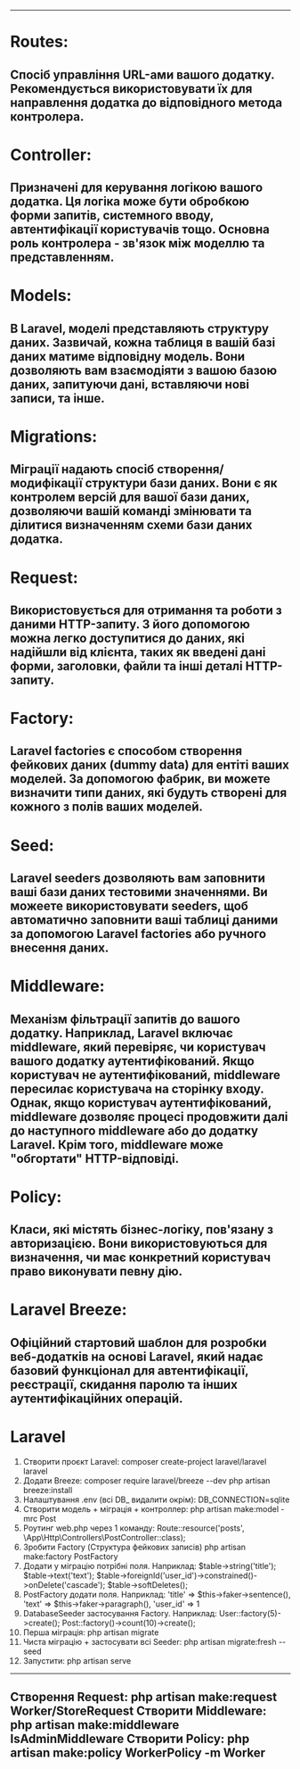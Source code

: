 ------------------------------------------------------------------------------------------------------------------------ 

# Routes:

Спосіб управління URL-ами вашого додатку. Рекомендується використовувати їх для направлення додатка до відповідного
метода контролера.
------------------------------------------------------------------------------------------------------------------------ 

# Controller:

Призначені для керування логікою вашого додатка. Ця логіка може бути обробкою форми
запитів, системного вводу, автентифікації користувачів тощо. Основна роль контролера - зв'язок між моделлю та
представленням.
------------------------------------------------------------------------------------------------------------------------ 

# Models:

В Laravel, моделі представляють структуру даних. Зазвичай, кожна таблиця в вашій базі даних матиме відповідну
модель. Вони дозволяють вам взаємодіяти з вашою базою даних, запитуючи дані, вставляючи нові записи, та інше.
------------------------------------------------------------------------------------------------------------------------ 

# Migrations:

Міграції надають спосіб створення/модифікації структури бази даних. Вони є як контролем версій для вашої
бази даних, дозволяючи вашій команді змінювати та ділитися визначенням схеми бази даних додатка.
------------------------------------------------------------------------------------------------------------------------ 

# Request:

Використовується для отримання та роботи з даними HTTP-запиту. З його допомогою можна легко доступитися до
даних, які надійшли від клієнта, таких як введені дані форми, заголовки, файли та інші деталі HTTP-запиту.
------------------------------------------------------------------------------------------------------------------------ 

# Factory:

Laravel factories є способом створення фейкових даних (dummy data) для ентіті ваших моделей. За допомогою
фабрик, ви можете визначити типи даних, які будуть створені для кожного з полів ваших моделей.
------------------------------------------------------------------------------------------------------------------------ 

# Seed:

Laravel seeders дозволяють вам заповнити ваші бази даних тестовими значеннями. Ви можеете використовувати seeders,
щоб автоматично заповнити ваші таблиці даними за допомогою Laravel factories або ручного внесення даних.
------------------------------------------------------------------------------------------------------------------------ 

# Middleware:

Механізм фільтрації запитів до вашого додатку. Наприклад, Laravel включає middleware, який перевіряє, чи користувач
вашого додатку аутентифікований. Якщо користувач не аутентифікований, middleware пересилає користувача на сторінку
входу. Однак, якщо користувач аутентифікований, middleware дозволяє процесі продовжити далі до наступного middleware або
до додатку Laravel. Крім того, middleware може "обгортати" HTTP-відповіді.
------------------------------------------------------------------------------------------------------------------------ 

# Policy:

Класи, які містять бізнес-логіку, пов'язану з авторизацією. Вони використовуються для визначення, чи має
конкретний користувач право виконувати певну дію.
------------------------------------------------------------------------------------------------------------------------ 

# Laravel Breeze:

Офіційний стартовий шаблон для розробки веб-додатків на основі Laravel, який надає базовий функціонал для
автентифікації,
реєстрації, скидання паролю та інших аутентифікаційних операцій.
------------------------------------------------------------------------------------------------------------------------ 

# Laravel

1. Створити проєкт Laravel:
   composer create-project laravel/laravel laravel
2. Додати Breeze:
   composer require laravel/breeze --dev
   php artisan breeze:install
3. Налаштування .env (всі DB_ видалити окрім):
   DB_CONNECTION=sqlite
4. Створити модель + міграція + контроллер:
   php artisan make:model -mrc Post
5. Роутинг web.php через 1 команду:
   Route::resource('posts', \App\Http\Controllers\PostController::class);
6. Зробити Factory (Структура фейкових записів)
   php artisan make:factory PostFactory
7. Додати у міграцію потрібні поля. Наприклад:
   $table->string('title');
   $table->text('text');
   $table->foreignId('user_id')->constrained()->onDelete('cascade');
   $table->softDeletes();
8. PostFactory додати поля. Наприклад:
   'title' => $this->faker->sentence(),
   'text' => $this->faker->paragraph(),
   'user_id' => 1
9. DatabaseSeeder застосування Factory. Наприклад:
   User::factory(5)->create();
   Post::factory()->count(10)->create();
10. Перша міграція:
    php artisan migrate
11. Чиста міграцію + застосувати всі Seeder:
    php artisan migrate:fresh --seed
12. Запустити:
    php artisan serve

------------------------------------------------------------------------------------------------------------------------
Створення Request:
php artisan make:request Worker/StoreRequest
Створити Middleware:
php artisan make:middleware IsAdminMiddleware
Створити Policy:
php artisan make:policy WorkerPolicy -m Worker
------------------------------------------------------------------------------------------------------------------------
